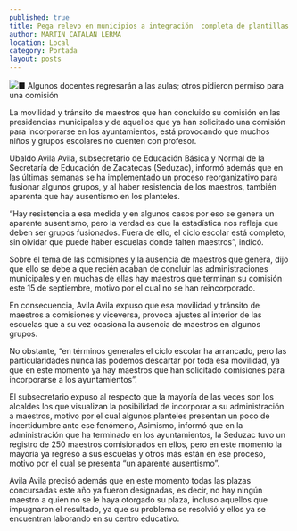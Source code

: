 ```yaml
---
published: true
title: Pega relevo en municipios a integración  completa de plantillas laborales en escuelas
author: MARTIN CATALAN LERMA
location: Local
category: Portada
layout: posts
---
```


![](http://i.imgur.com/ws48va4m.jpg)■ Algunos docentes regresarán a las aulas; otros pidieron permiso para una comisión

La movilidad y tránsito de maestros que han concluido su comisión en las presidencias municipales y de aquellos que ya han solicitado una comisión para incorporarse en los ayuntamientos, está provocando que muchos niños y grupos escolares no cuenten con profesor.

Ubaldo Avila Avila, subsecretario de Educación Básica y Normal de la Secretaría de Educación de Zacatecas (Seduzac), informó además que en las últimas semanas se ha implementado un proceso reorganizativo para fusionar algunos grupos, y al haber resistencia de los maestros, también aparenta que hay ausentismo en los planteles.

“Hay resistencia a esa medida y en algunos casos por eso se genera un aparente ausentismo, pero la verdad es que la estadística nos refleja que deben ser grupos fusionados. Fuera de ello, el ciclo escolar está completo, sin olvidar que puede haber escuelas donde falten maestros”, indicó.

Sobre el tema de las comisiones y la ausencia de maestros que genera, dijo que ello se debe a que recién acaban de concluir las administraciones municipales y en muchas de ellas hay maestros que terminan su comisión este 15 de septiembre, motivo por el cual no se han reincorporado.

En consecuencia, Avila Avila expuso que esa movilidad y tránsito de maestros a comisiones y viceversa, provoca ajustes al interior de las escuelas que a su vez ocasiona la ausencia de maestros en algunos grupos.

No obstante, “en términos generales el ciclo escolar ha arrancado, pero las particularidades nunca las podemos descartar por toda esa movilidad, ya que en este momento ya hay maestros que han solicitado comisiones para incorporarse a los ayuntamientos”.

El subsecretario expuso al respecto que la mayoría de las veces son los alcaldes los que visualizan la posibilidad de incorporar a su administración a maestros, motivo por el cual algunos planteles presentan un poco de incertidumbre ante ese fenómeno,
Asimismo, informó que en la administración que ha terminado en los ayuntamientos, la Seduzac tuvo un registro de 250 maestros comisionados en ellos, pero en este momento la mayoría ya regresó a sus escuelas y otros más están en ese proceso, motivo por el cual se presenta “un aparente ausentismo”.

Avila Avila precisó además que en este momento todas las plazas concursadas este año ya fueron designadas, es decir, no hay ningún maestro a quien no se le haya otorgado su plaza, incluso aquellos que impugnaron el resultado, ya que su problema se resolvió y ellos ya se encuentran laborando en su centro educativo.
